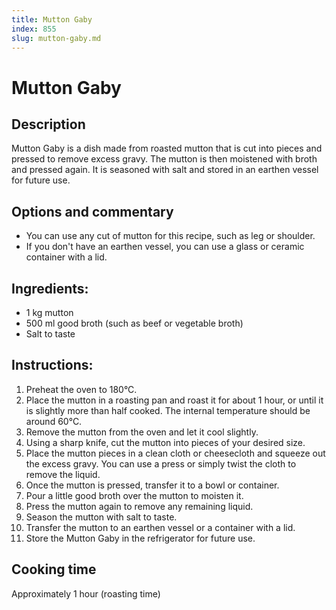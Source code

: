 ```yaml
---
title: Mutton Gaby
index: 855
slug: mutton-gaby.md
---
```


# Mutton Gaby

## Description
Mutton Gaby is a dish made from roasted mutton that is cut into pieces and pressed to remove excess gravy. The mutton is then moistened with broth and pressed again. It is seasoned with salt and stored in an earthen vessel for future use.

## Options and commentary
- You can use any cut of mutton for this recipe, such as leg or shoulder.
- If you don't have an earthen vessel, you can use a glass or ceramic container with a lid.

## Ingredients:
- 1 kg mutton
- 500 ml good broth (such as beef or vegetable broth)
- Salt to taste

## Instructions:
1. Preheat the oven to 180°C.
2. Place the mutton in a roasting pan and roast it for about 1 hour, or until it is slightly more than half cooked. The internal temperature should be around 60°C.
3. Remove the mutton from the oven and let it cool slightly.
4. Using a sharp knife, cut the mutton into pieces of your desired size.
5. Place the mutton pieces in a clean cloth or cheesecloth and squeeze out the excess gravy. You can use a press or simply twist the cloth to remove the liquid.
6. Once the mutton is pressed, transfer it to a bowl or container.
7. Pour a little good broth over the mutton to moisten it.
8. Press the mutton again to remove any remaining liquid.
9. Season the mutton with salt to taste.
10. Transfer the mutton to an earthen vessel or a container with a lid.
11. Store the Mutton Gaby in the refrigerator for future use.

## Cooking time
Approximately 1 hour (roasting time)